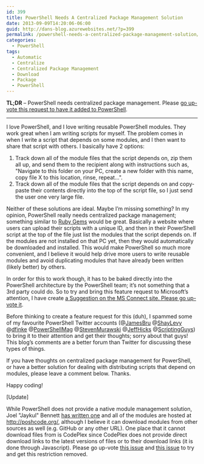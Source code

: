 ```yaml
---
id: 399
title: PowerShell Needs A Centralized Package Management Solution
date: 2013-09-09T14:20:06-06:00
guid: http://dans-blog.azurewebsites.net/?p=399
permalink: /powershell-needs-a-centralized-package-management-solution/
categories:
  - PowerShell
tags:
  - Automatic
  - Centralize
  - Centralized Package Management
  - Download
  - Package
  - PowerShell
---
```

**TL;DR** – PowerShell needs centralized package management. Please [go up-vote this request to have it added to PowerShell](https://connect.microsoft.com/PowerShell/feedback/details/800050/centralized-package-management-for-powershell).

* * *

I love PowerShell, and I love writing reusable PowerShell modules. They work great when I am writing scripts for myself. The problem comes in when I write a script that depends on some modules, and I then want to share that script with others. I basically have 2 options:

  1. Track down all of the module files that the script depends on, zip them all up, and send them to the recipient along with instructions such as, "Navigate to this folder on your PC, create a new folder with this name, copy file X to this location, rinse, repeat...".
  2. Track down all of the module files that the script depends on and copy-paste their contents directly into the top of the script file, so I just send the user one very large file.

Neither of these solutions are ideal. Maybe I’m missing something? In my opinion, PowerShell really needs centralized package management; something similar to [Ruby Gems](http://rubygems.org/) would be great. Basically a website where users can upload their scripts with a unique ID, and then in their PowerShell script at the top of the file just list the modules that the script depends on. If the modules are not installed on that PC yet, then they would automatically be downloaded and installed. This would make PowerShell so much more convenient, and I believe it would help drive more users to write reusable modules and avoid duplicating modules that have already been written (likely better) by others.

In order for this to work though, it has to be baked directly into the PowerShell architecture by the PowerShell team; it’s not something that a 3rd party could do. So to try and bring this feature request to Microsoft’s attention, I have create [a Suggestion on the MS Connect site. Please go up-vote it](https://connect.microsoft.com/PowerShell/feedback/details/800050/centralized-package-management-for-powershell).

Before thinking to create a feature request for this (duh), I spammed some of my favourite PowerShell Twitter accounts (@[JamesBru](http://twitter.com/JamesBru) @[ShayLevy](http://twitter.com/ShayLevy) @[dfinke](http://twitter.com/dfinke) @[PowerShellMag](http://twitter.com/PowerShellMag) @[StevenMurawski](http://twitter.com/StevenMurawski) @[JeffHicks](http://twitter.com/JeffHicks) @[ScriptingGuys](http://twitter.com/ScriptingGuys)) to bring it to their attention and get their thoughts; sorry about that guys! This blog’s comments are a better forum than Twitter for discussing these types of things.

If you have thoughts on centralized package management for PowerShell, or have a better solution for dealing with distributing scripts that depend on modules, please leave a comment below. Thanks.

Happy coding!

[Update]

While PowerShell does not provide a native module management solution, Joel "Jaykul" Bennett [has written one](http://poshcode.org/PoshCode.psm1) and all of the modules are hosted at <http://poshcode.org/>, although I believe it can download modules from other sources as well (e.g. GitHub or any other URL). One place that it cannot download files from is CodePlex since CodePlex does not provide direct download links to the latest versions of files or to their download links (it is done through Javascript). Please go up-vote [this issue](https://codeplex.codeplex.com/workitem/26859) and [this issue](https://codeplex.codeplex.com/workitem/25828) to try and get this restriction removed.
